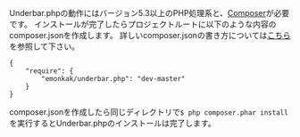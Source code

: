 Underbar.phpの動作にはバージョン5.3以上のPHP処理系と、[Composer](http://getcomposer.org/)が必要です。
インストールが完了したらプロジェクトルートに以下のような内容のcomposer.jsonを作成します。
詳しいcomposer.jsonの書き方については[こちら](http://getcomposer.org/doc/04-schema.md)を参照して下さい。

	{
	    "require": {
	        "emonkak/underbar.php": "dev-master"
	    }
	}

composer.jsonを作成したら同じディレクトリで`$ php composer.phar install`を実行するとUnderbar.phpのインストールは完了します。
